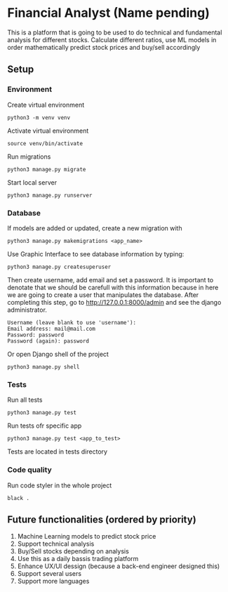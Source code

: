 # Financial Analyst (Name pending)
This is a platform that is going to be used to do technical and fundamental analysis for different stocks. Calculate different ratios, use ML models in order mathematically predict stock prices and buy/sell accordingly

## Setup
### Environment
Create virtual environment
```
python3 -m venv venv
```

Activate virtual environment
```
source venv/bin/activate
```

Run migrations
```
python3 manage.py migrate
```

Start local server
```
python3 manage.py runserver
```

### Database
If models are added or updated, create a new migration with
```
python3 manage.py makemigrations <app_name>
```

Use Graphic Interface to see database information by typing:  
```
python3 manage.py createsuperuser
``` 

Then create username, add email and set a password. It is important to denotate that we should be carefull with this information because in here we are going to create a user that manipulates the database. After completing this step, go to http://127.0.0.1:8000/admin and see the django administrator.
```
Username (leave blank to use 'username'): 
Email address: mail@mail.com
Password: password
Password (again): password
```

Or open Django shell of the project
```
python3 manage.py shell
```

### Tests
Run all tests
```
python3 manage.py test
```

Run tests ofr specific app
```
python3 manage.py test <app_to_test>
```

Tests are located in tests directory

### Code quality 
Run code styler in the whole project
```
black .
```

## Future functionalities (ordered by priority)
1. Machine Learning models to predict stock price
2. Support technical analysis
3. Buy/Sell stocks depending on analysis
4. Use this as a daily bassis trading platform
5. Enhance UX/UI dessign (because a back-end engineer designed this)
6. Support several users
7. Support more languages

